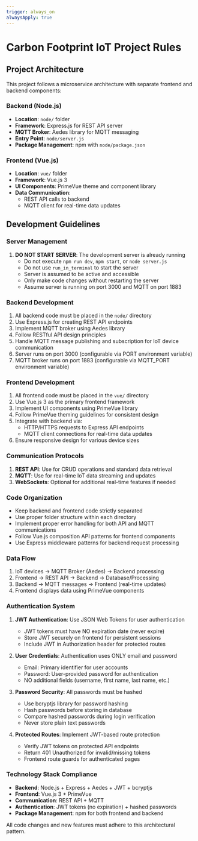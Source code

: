 ```yaml
---
trigger: always_on
alwaysApply: true
---
```


# Carbon Footprint IoT Project Rules

## Project Architecture

This project follows a microservice architecture with separate frontend and backend components:

### Backend (Node.js)
- **Location**: `node/` folder
- **Framework**: Express.js for REST API server
- **MQTT Broker**: Aedes library for MQTT messaging
- **Entry Point**: `node/server.js`
- **Package Management**: npm with `node/package.json`

### Frontend (Vue.js)
- **Location**: `vue/` folder
- **Framework**: Vue.js 3
- **UI Components**: PrimeVue theme and component library
- **Data Communication**: 
  - REST API calls to backend
  - MQTT client for real-time data updates

## Development Guidelines

### Server Management
1. **DO NOT START SERVER**: The development server is already running
   - Do not execute `npm run dev`, `npm start`, or `node server.js`
   - Do not use `run_in_terminal` to start the server
   - Server is assumed to be active and accessible
   - Only make code changes without restarting the server
   - Assume server is running on port 3000 and MQTT on port 1883

### Backend Development
1. All backend code must be placed in the `node/` directory
2. Use Express.js for creating REST API endpoints
3. Implement MQTT broker using Aedes library
4. Follow RESTful API design principles
5. Handle MQTT message publishing and subscription for IoT device communication
6. Server runs on port 3000 (configurable via PORT environment variable)
7. MQTT broker runs on port 1883 (configurable via MQTT_PORT environment variable)

### Frontend Development
1. All frontend code must be placed in the `vue/` directory
2. Use Vue.js 3 as the primary frontend framework
3. Implement UI components using PrimeVue library
4. Follow PrimeVue theming guidelines for consistent design
5. Integrate with backend via:
   - HTTP/HTTPS requests to Express API endpoints
   - MQTT client connections for real-time data updates
6. Ensure responsive design for various device sizes

### Communication Protocols
1. **REST API**: Use for CRUD operations and standard data retrieval
2. **MQTT**: Use for real-time IoT data streaming and updates
3. **WebSockets**: Optional for additional real-time features if needed

### Code Organization
- Keep backend and frontend code strictly separated
- Use proper folder structure within each directory
- Implement proper error handling for both API and MQTT communications
- Follow Vue.js composition API patterns for frontend components
- Use Express middleware patterns for backend request processing

### Data Flow
1. IoT devices → MQTT Broker (Aedes) → Backend processing
2. Frontend → REST API → Backend → Database/Processing
3. Backend → MQTT messages → Frontend (real-time updates)
4. Frontend displays data using PrimeVue components

### Authentication System
1. **JWT Authentication**: Use JSON Web Tokens for user authentication
   - JWT tokens must have NO expiration date (never expire)
   - Store JWT securely on frontend for persistent sessions
   - Include JWT in Authorization header for protected routes

2. **User Credentials**: Authentication uses ONLY email and password
   - Email: Primary identifier for user accounts
   - Password: User-provided password for authentication
   - NO additional fields (username, first name, last name, etc.)

3. **Password Security**: All passwords must be hashed
   - Use bcryptjs library for password hashing
   - Hash passwords before storing in database
   - Compare hashed passwords during login verification
   - Never store plain text passwords

4. **Protected Routes**: Implement JWT-based route protection
   - Verify JWT tokens on protected API endpoints
   - Return 401 Unauthorized for invalid/missing tokens
   - Frontend route guards for authenticated pages

### Technology Stack Compliance
- **Backend**: Node.js + Express + Aedes + JWT + bcryptjs
- **Frontend**: Vue.js 3 + PrimeVue
- **Communication**: REST API + MQTT
- **Authentication**: JWT tokens (no expiration) + hashed passwords
- **Package Management**: npm for both frontend and backend

All code changes and new features must adhere to this architectural pattern.
